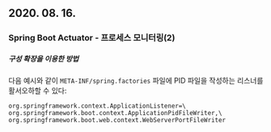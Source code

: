 ## 2020. 08. 16.

### Spring Boot Actuator - 프로세스 모니터링(2)

##### 구성 확장을 이용한 방법

다음 예시와 같이 `META-INF/spring.factories` 파일에 PID 파일을 작성하는 리스너를 활서오하할 수 있다:

```properties
org.springframework.context.ApplicationListener=\
org.springframework.boot.context.ApplicationPidFileWriter,\
org.springframework.boot.web.context.WebServerPortFileWriter
```

